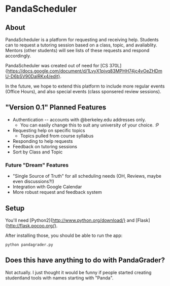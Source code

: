 # PandaScheduler

## About
PandaScheduler is a platform for requesting and receiving help.  Students can
to request a tutoring session based on a class, topic, and avaliablity.
Mentors (other students) will see lists of these requests and respond
accordingly.

PandaScheduler was created out of need for
[CS 370L]{https://docs.google.com/document/d/1LvyX1pjvq83MPHH74jc4vOeZHDmU-D6bSV90DalRKx4/edit}.

In the future, we hope to extend this platform to include more regular events
(Office Hours), and also special events (class sponsered review sessions).


## "Version 0.1" Planned Features
- Authentication -- accounts with @berkeley.edu addresses only.
    + You can easily change this to suit any university of your choice. :P
- Requesting help on specific topics
    + Topics pulled from course syllabus
- Responding to help requests
- Feedback on tutoring sessions
- Sort by Class and Topic


### Future "Dream" Features
- "Single Source of Truth" for all scheduling needs (OH, Reviews, maybe
     even discussions?!)
- Integration with Google Calendar
- More robust request and feedback system


## Setup
You'll need [Python2]{http://www.python.org/download/} and
[Flask]{http://flask.pocoo.org/}.

After installing those, you should be able to run the app:

    python pandagrader.py


## Does this have anything to do with PandaGrader?
Not actually. I just thought it would be funny if people started
creating studentland tools with names starting with "Panda".
